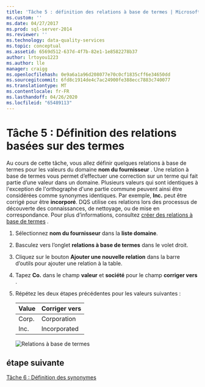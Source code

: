 ```yaml
---
title: 'Tâche 5 : définition des relations à base de termes | Microsoft Docs'
ms.custom: ''
ms.date: 04/27/2017
ms.prod: sql-server-2014
ms.reviewer: ''
ms.technology: data-quality-services
ms.topic: conceptual
ms.assetid: 6569d512-637d-4f7b-82e1-1e8582278b37
author: lrtoyou1223
ms.author: lle
manager: craigg
ms.openlocfilehash: 0e9a6a1a96d208077e70c0cf1835cff6e34650dd
ms.sourcegitcommit: 6fd8c1914de4c7ac24900fe388ecc7883c740077
ms.translationtype: MT
ms.contentlocale: fr-FR
ms.lasthandoff: 04/26/2020
ms.locfileid: "65489113"
---
```

# <a name="task-5-setting-term-based-relationships"></a>Tâche 5 : Définition des relations basées sur des termes
  Au cours de cette tâche, vous allez définir quelques relations à base de termes pour les valeurs du domaine **nom du fournisseur** . Une relation à base de termes vous permet d’effectuer une correction sur un terme qui fait partie d’une valeur dans un domaine. Plusieurs valeurs qui sont identiques à l'exception de l'orthographe d'une partie commune peuvent ainsi être considérées comme synonymes identiques. Par exemple, **Inc.** peut être corrigé pour être **incorporé**. DQS utilise ces relations lors des processus de découverte des connaissances, de nettoyage, ou de mise en correspondance. Pour plus d’informations, consultez [créer des relations à base de termes](https://msdn.microsoft.com/library/hh510404.aspx) .  
  
1.  Sélectionnez **nom du fournisseur** dans la **liste domaine**.  
  
2.  Basculez vers l’onglet **relations à base de termes** dans le volet droit.  
  
3.  Cliquez sur le bouton **Ajouter une nouvelle relation** dans la barre d’outils pour ajouter une relation à la table.  
  
4.  Tapez **Co.** dans le champ **valeur** et **société** pour le champ **corriger vers** .  
  
5.  Répétez les deux étapes précédentes pour les valeurs suivantes :  
  
    |Value|Corriger vers|  
    |-----------|----------------|  
    |Corp.|Corporation|  
    |Inc.|Incorporated|  
  
     ![Relations à base de termes](../../2014/tutorials/media/et-settingtermbasedrelations.jpg "Relations à base de termes")  
  
## <a name="next-step"></a>étape suivante  
 [Tâche 6 : Définition des synonymes](../../2014/tutorials/task-6-setting-synonyms.md)  
  
  
